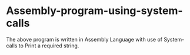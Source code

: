 # Assembly-program-using-system-calls
The above program is written in Assembly Language with use of System-calls to Print a required string.
